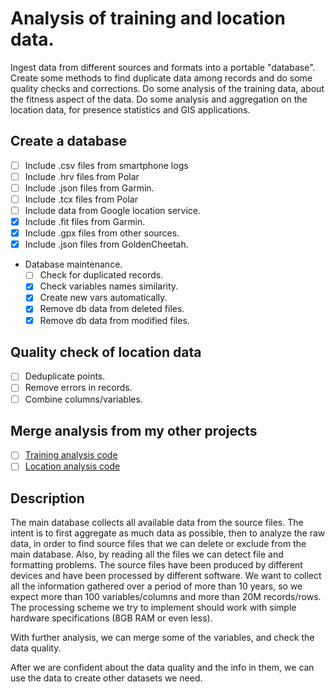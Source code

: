 
# Analysis of training and location data.

Ingest data from different sources and formats into a portable "database".
Create some methods to find duplicate data among records and do some quality checks
and corrections.
Do some analysis of the training data, about the fitness aspect of the data.
Do some analysis and aggregation on the location data, for presence statistics and GIS
applications.

## Create a database

- [ ] Include .csv  files from smartphone logs
- [ ] Include .hrv  files from Polar
- [ ] Include .json files from Garmin.
- [ ] Include .tcx  files from Polar
- [ ] Include data from Google location service.
- [x] Include .fit  files from Garmin.
- [x] Include .gpx  files from other sources.
- [x] Include .json files from GoldenCheetah.
- Database maintenance.
   - [ ] Check for duplicated records.
   - [x] Check variables names similarity.
   - [x] Create new vars automatically.
   - [x] Remove db data from deleted files.
   - [x] Remove db data from modified files.

## Quality check of location data

- [ ] Deduplicate points.
- [ ] Remove errors in records.
- [ ] Combine columns/variables.

## Merge analysis from my other projects

- [ ] [Training analysis code](https://github.com/thanasisn/IStillBreakStuff/tree/main/training_analysis)
- [ ] [Location analysis code](https://github.com/thanasisn/IStillBreakStuff/tree/main/gpx_tools/gpx_db)

## Description

The main database collects all available data from the source files. The intent is to
first aggregate as much data as possible, then to analyze the raw data, in order to
find source files that we can delete or exclude from the main database. Also, by
reading all the files we can detect file and formatting problems. The source files
have been produced by different devices and have been processed by different
software. We want to collect all the information gathered over a period of more than
10 years, so we expect more than 100 variables/columns and more than 20M
records/rows. The processing scheme we try to implement should work with simple
hardware specifications (8GB RAM or even less).

With further analysis, we can merge some of the variables, and check the data
quality.

After we are confident about the data quality and the info in them, we can use the
data to create other datasets we need.


